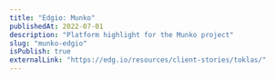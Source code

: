 ```yaml
---
title: "Edgio: Munko"
publishedAt: 2022-07-01
description: "Platform highlight for the Munko project"
slug: "munko-edgio"
isPublish: true
externalLink: "https://edg.io/resources/client-stories/toklas/"
---
```

